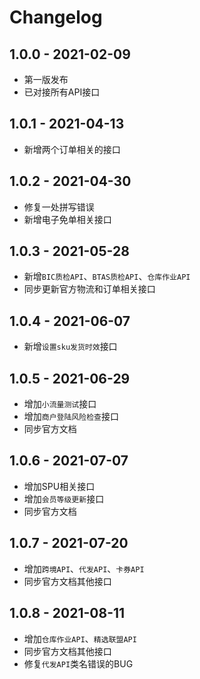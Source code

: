 # Changelog

## 1.0.0 - 2021-02-09

- 第一版发布
- 已对接所有API接口

## 1.0.1 - 2021-04-13
- 新增两个订单相关的接口

## 1.0.2 - 2021-04-30
- 修复一处拼写错误
- 新增电子免单相关接口

## 1.0.3 - 2021-05-28
- 新增`BIC质检API`、`BTAS质检API`、`仓库作业API`
- 同步更新官方物流和订单相关接口

## 1.0.4 - 2021-06-07
- 新增`设置sku发货时效`接口

## 1.0.5 - 2021-06-29
- 增加`小流量测试`接口
- 增加`商户登陆风险检查`接口
- 同步官方文档

## 1.0.6 - 2021-07-07
- 增加SPU相关接口
- 增加`会员等级更新`接口
- 同步官方文档

## 1.0.7 - 2021-07-20
- 增加`跨境API`、`代发API`、`卡券API`
- 同步官方文档其他接口

## 1.0.8 - 2021-08-11
- 增加`仓库作业API`、`精选联盟API`
- 同步官方文档其他接口
- 修复`代发API`类名错误的BUG
